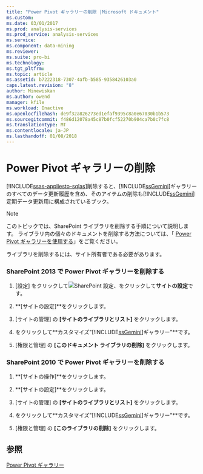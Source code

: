 ```yaml
---
title: "Power Pivot ギャラリーの削除 |Microsoft ドキュメント"
ms.custom: 
ms.date: 03/01/2017
ms.prod: analysis-services
ms.prod_service: analysis-services
ms.service: 
ms.component: data-mining
ms.reviewer: 
ms.suite: pro-bi
ms.technology: 
ms.tgt_pltfrm: 
ms.topic: article
ms.assetid: b7222318-7307-4afb-b585-9358426103a0
caps.latest.revision: "8"
author: Minewiskan
ms.author: owend
manager: kfile
ms.workload: Inactive
ms.openlocfilehash: de9f32a826273ed1efaf9395c8a0e67030b1b573
ms.sourcegitcommit: f486d12078a45c87b0fcf52270b904ca7b0c7fc8
ms.translationtype: MT
ms.contentlocale: ja-JP
ms.lasthandoff: 01/08/2018
---
```

# <a name="delete-power-pivot-gallery"></a>Power Pivot ギャラリーの削除
[!INCLUDE[ssas-appliesto-sqlas](../../includes/ssas-appliesto-sqlas.md)]削除すると、[!INCLUDE[ssGemini](../../includes/ssgemini-md.md)]ギャラリーのすべてのデータ更新履歴を含め、そのアイテムの削除も[!INCLUDE[ssGemini](../../includes/ssgemini-md.md)]定期データ更新用に構成されているブック。  
  
> [!NOTE]  
>  このトピックでは、SharePoint ライブラリを削除する手順について説明します。 ライブラリ内の個々のドキュメントを削除する方法については、「 [Power Pivot ギャラリーを使用する](../../analysis-services/power-pivot-sharepoint/use-power-pivot-gallery.md)」をご覧ください。  
  
 ライブラリを削除するには、サイト所有者である必要があります。  
  
### <a name="delete-power-pivot-gallery-sharepoint-2013"></a>SharePoint 2013 で Power Pivot ギャラリーを削除する  
  
1.  [設定] をクリックして![SharePoint 設定](../../analysis-services/media/as-sharepoint2013-settings-gear.gif "SharePoint 設定")、をクリックして**サイトの設定**です。  
  
2.  **[サイトの設定]**をクリックします。  
  
3.  [サイトの管理] の **[サイトのライブラリとリスト]** をクリックします。  
  
4.  をクリックして**カスタマイズ"[!INCLUDE[ssGemini](../../includes/ssgemini-md.md)]ギャラリー"**です。  
  
5.  [権限と管理] の **[このドキュメント ライブラリの削除]** をクリックします。  
  
### <a name="delete-power-pivot-gallery-sharepoint-2010"></a>SharePoint 2010 で Power Pivot ギャラリーを削除する  
  
1.  **[サイトの操作]**をクリックします。  
  
2.  **[サイトの設定]**をクリックします。  
  
3.  [サイトの管理] の **[サイトのライブラリとリスト]** をクリックします。  
  
4.  をクリックして**カスタマイズ"[!INCLUDE[ssGemini](../../includes/ssgemini-md.md)]ギャラリー"**です。  
  
5.  [権限と管理] の **[このライブラリの削除]** をクリックします。  
  
## <a name="see-also"></a>参照  
 [Power Pivot ギャラリー](http://msdn.microsoft.com/library/2a0db616-e08e-4062-aac8-979f8cad7794)  
  
  
